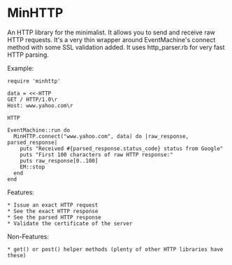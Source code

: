 MinHTTP
=======

An HTTP library for the minimalist. It allows you to send and receive raw HTTP requests. It's a very thin wrapper around EventMachine's connect method with some SSL validation added. It uses http_parser.rb for very fast HTTP parsing.

Example:

    require 'minhttp'

    data = <<-HTTP
    GET / HTTP/1.0\r
    Host: www.yahoo.com\r

    HTTP

    EventMachine::run do
      MinHTTP.connect("www.yahoo.com", data) do |raw_response, parsed_response|
        puts "Received #{parsed_response.status_code} status from Google"
        puts "First 100 characters of raw HTTP response:"
        puts raw_response[0..100]
        EM::stop
      end
    end


Features:

    * Issue an exact HTTP request
    * See the exact HTTP response
    * See the parsed HTTP response
    * Validate the certificate of the server


Non-Features:

    * get() or post() helper methods (plenty of other HTTP libraries have these)


